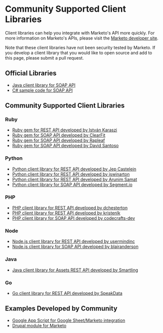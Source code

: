 # Community Supported Client Libraries

Client libraries can help you integrate with Marketo's API more quickly. For more information on Marketo's APIs, please visit the [Marketo developer site](http://developers.marketo.com/documentation/rest/).

Note that these client libraries have not been security tested by Marketo. If you develop a client library that you would like to open source and add to this page, please submit a pull request.

## Official Libraries

* [Java client library for SOAP API](https://github.com/Marketo/SOAP-API-Java-Client)
* [C# sample code for SOAP API](https://github.com/Marketo/C-Sample-Code)

## Community Supported Client Libraries

### Ruby
* [Ruby gem for REST API developed by István Karaszi](https://github.com/raszi/mrkt)
* [Ruby gem for SOAP API developed by ClearFit](https://github.com/ClearFit/marketo-api-ruby)
* [Ruby gem for SOAP API developed by Rapleaf](https://github.com/Rapleaf/marketo_gem)
* [Ruby gem for SOAP API developed by David Santoso](https://github.com/davidsantoso/markety)

### Python
* [Python client library for REST API developed by Jep Castelein](https://github.com/jepcastelein/marketo-rest-python)
* [Python client library for REST API developed by jswinarton](https://github.com/jswinarton/pymarketo)
* [Python client library for REST API developed by Arunim Samat](https://github.com/asamat/python_marketo)
* [Python client library for SOAP API developed by Segment.io](https://github.com/segmentio/marketo-python)

### PHP
* [PHP client library for REST API developed by dchesterton](https://github.com/dchesterton/marketo-rest-api)
* [PHP client library for REST API developed by kristenlk](https://github.com/eventfarm/marketo-client)
* [PHP client library for SOAP API developed by codecrafts-dev](https://github.com/codecrafts-dev/marketo-soap-api-php-client)

### Node
* [Node.js client library for REST API developed by usermindinc](https://github.com/usermindinc/node-marketo)
* [Node.js client library for SOAP API developed by blairanderson](https://github.com/Datahero/node-marketo)

### Java
* [Java client library for Assets REST API developed by Smartling](https://github.com/Smartling/marketo-rest-sdk-java)

### Go
* [Go client library for REST API developed by SpeakData](https://github.com/SpeakData/minimarketo)

## Examples Developed by Community

* [Google App Script for Google Sheet/Marketo integration](https://github.com/khalstvedt/mkto_google-spreadsheet)
* [Drupal module for Marketo](https://github.com/MarketoMA/marketo_ma)



